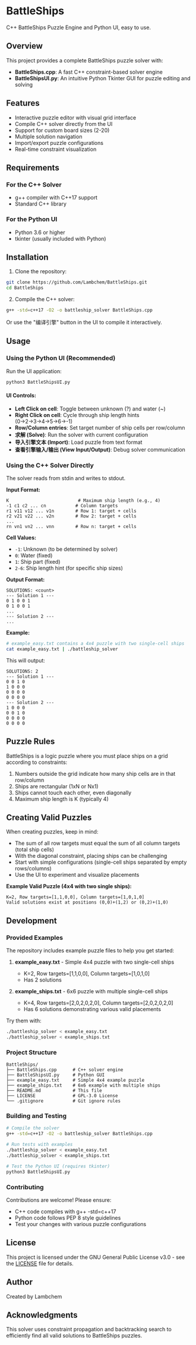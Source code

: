 # BattleShips
C++ BattleShips Puzzle Engine and Python UI, easy to use.

## Overview

This project provides a complete BattleShips puzzle solver with:
- **BattleShips.cpp**: A fast C++ constraint-based solver engine
- **BattleShipsUI.py**: An intuitive Python Tkinter GUI for puzzle editing and solving

## Features

- Interactive puzzle editor with visual grid interface
- Compile C++ solver directly from the UI
- Support for custom board sizes (2-20)
- Multiple solution navigation
- Import/export puzzle configurations
- Real-time constraint visualization

## Requirements

### For the C++ Solver
- g++ compiler with C++17 support
- Standard C++ library

### For the Python UI
- Python 3.6 or higher
- tkinter (usually included with Python)

## Installation

1. Clone the repository:
```bash
git clone https://github.com/Lambchem/BattleShips.git
cd BattleShips
```

2. Compile the C++ solver:
```bash
g++ -std=c++17 -O2 -o battleship_solver BattleShips.cpp
```

Or use the "编译引擎" button in the UI to compile it interactively.

## Usage

### Using the Python UI (Recommended)

Run the UI application:
```bash
python3 BattleShipsUI.py
```

#### UI Controls:
- **Left Click on cell**: Toggle between unknown (?) and water (~)
- **Right Click on cell**: Cycle through ship length hints (0→2→3→4→5→6→-1)
- **Row/Column entries**: Set target number of ship cells per row/column
- **求解 (Solve)**: Run the solver with current configuration
- **导入引擎文本 (Import)**: Load puzzle from text format
- **查看引擎输入/输出 (View Input/Output)**: Debug solver communication

### Using the C++ Solver Directly

The solver reads from stdin and writes to stdout.

**Input Format:**
```
K                          # Maximum ship length (e.g., 4)
-1 c1 c2 ... cn           # Column targets
r1 v11 v12 ... v1n        # Row 1: target + cells
r2 v21 v22 ... v2n        # Row 2: target + cells
...
rn vn1 vn2 ... vnn        # Row n: target + cells
```

**Cell Values:**
- `-1`: Unknown (to be determined by solver)
- `0`: Water (fixed)
- `1`: Ship part (fixed)
- `2-6`: Ship length hint (for specific ship sizes)

**Output Format:**
```
SOLUTIONS: <count>
--- Solution 1 ---
0 1 0 0 1
0 1 0 0 1
...
--- Solution 2 ---
...
```

**Example:**
```bash
# example_easy.txt contains a 4x4 puzzle with two single-cell ships
cat example_easy.txt | ./battleship_solver
```

This will output:
```
SOLUTIONS: 2
--- Solution 1 ---
0 0 1 0
1 0 0 0
0 0 0 0
0 0 0 0
--- Solution 2 ---
1 0 0 0
0 0 1 0
0 0 0 0
0 0 0 0
```

## Puzzle Rules

BattleShips is a logic puzzle where you must place ships on a grid according to constraints:

1. Numbers outside the grid indicate how many ship cells are in that row/column
2. Ships are rectangular (1xN or Nx1)
3. Ships cannot touch each other, even diagonally
4. Maximum ship length is K (typically 4)

## Creating Valid Puzzles

When creating puzzles, keep in mind:
- The sum of all row targets must equal the sum of all column targets (total ship cells)
- With the diagonal constraint, placing ships can be challenging
- Start with simple configurations (single-cell ships separated by empty rows/columns)
- Use the UI to experiment and visualize placements

**Example Valid Puzzle (4x4 with two single ships):**
```
K=2, Row targets=[1,1,0,0], Column targets=[1,0,1,0]
Valid solutions exist at positions (0,0)+(1,2) or (0,2)+(1,0)
```

## Development

### Provided Examples

The repository includes example puzzle files to help you get started:

1. **example_easy.txt** - Simple 4x4 puzzle with two single-cell ships
   - K=2, Row targets=[1,1,0,0], Column targets=[1,0,1,0]
   - Has 2 solutions
   
2. **example_ships.txt** - 6x6 puzzle with multiple single-cell ships
   - K=4, Row targets=[2,0,2,0,2,0], Column targets=[2,0,2,0,2,0]
   - Has 6 solutions demonstrating various valid placements

Try them with:
```bash
./battleship_solver < example_easy.txt
./battleship_solver < example_ships.txt
```

### Project Structure
```
BattleShips/
├── BattleShips.cpp      # C++ solver engine
├── BattleShipsUI.py     # Python GUI
├── example_easy.txt     # Simple 4x4 example puzzle
├── example_ships.txt    # 6x6 example with multiple ships
├── README.md            # This file
├── LICENSE              # GPL-3.0 License
└── .gitignore           # Git ignore rules
```

### Building and Testing

```bash
# Compile the solver
g++ -std=c++17 -O2 -o battleship_solver BattleShips.cpp

# Run tests with examples
./battleship_solver < example_easy.txt
./battleship_solver < example_ships.txt

# Test the Python UI (requires tkinter)
python3 BattleShipsUI.py
```

### Contributing

Contributions are welcome! Please ensure:
- C++ code compiles with g++ -std=c++17
- Python code follows PEP 8 style guidelines
- Test your changes with various puzzle configurations

## License

This project is licensed under the GNU General Public License v3.0 - see the [LICENSE](LICENSE) file for details.

## Author

Created by Lambchem

## Acknowledgments

This solver uses constraint propagation and backtracking search to efficiently find all valid solutions to BattleShips puzzles.
